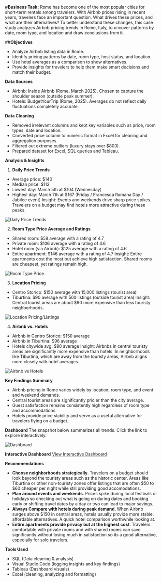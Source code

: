 #**Business Task:**
Rome has become one of the most popular cities for short-term rentals among travelers. With Airbnb prices rising in recent years, travelers face an important question. What drives these prices, and what are their alternatives?
To better understand these changes, this case study analyzes Airbnb pricing trends in Rome, Italy, to uncover patterns by date, room type, and location and draw conclusions from it.

##**Objectives**
- Analyze Airbnb listing data in Rome.
- Identify pricing patterns by date, room type, host status, and location.
- Use hotel averages as a comparison to show alternatives.
- Provide insights for travelers to help them make smart decisions and match their budget.


**Data Sources**
- Airbnb: Inside Airbnb (Rome, March 2025). Chosen to capture the shoulder season (outside peak summer).
- Hotels: BudgetYourTrip (Rome, 2025). Averages do not reflect daily fluctuations completely accurate.


**Data Cleaning**
- Removed irrelevant columns and kept key variables such as price, room types, date and location.
- Converted price column to numeric format in Excel for cleaning and aggregation purposes.
- Filtered out extreme outliers (luxury stays over $800).
- Prepared dataset for Excel, SQL queries and Tableau.


**Analysis & Insights**
1. **Daily Price Trends**
- Average price: $140
- Median price: $112
- Lowest day: March 5th at $104 (Wednesday)
- Highest day: March 7th at $167 (Friday / Francesca Romana Day / Jubilee event)
Insight: Events and weekends drive sharp price spikes. Travelers on a budget may find hotels more attractive during these peaks.

![Daily Price Trends](images/price_trends.png)


2. **Room Type Price Average and Ratings**
- Shared room:  $58 average with a rating of 4.7
- Private room: $106 average with a rating of 4.6
- Hotel room (via Airbnb): $125 average with a rating of 4.6
- Entire apartment: $146 average with a rating of 4.7
Insight: Entire apartments cost the most but achieve high satisfaction. Shared rooms are cheapest, yet ratings remain high.

![Room Type Price](images/room_type.png)

3. **Location Pricing**
- Centro Storico: $150 average with 15,000 listings (tourist area)
- Tiburtina: $90 average with 500 listings (outside tourist area)
Insight: Central tourist areas are about $60 more expensive than less touristy neighborhoods.

![Location Pricing/Listings](images/location_listings.png)


4. **Airbnb vs. Hotels**
- Airbnb in Centro Storico: $150 average
- Airbnb in Tiburtina: $96 average
- Hotels citywide avg: $90 average
Insight: Airbnbs in central touristy areas are significantly more expensive than hotels. In neighborhoods like Tiburtina, which are away from the touristy areas, Airbnb aligns more closely with hotel averages.

![Airbnb vs Hotels](images/airbnb_vs_hotels.png)

**Key Findings Summary**
- Airbnb pricing in Rome varies widely by location, room type, and event and weekend demands.
- Central tourist areas are significantly pricier than the city average.
- Guest satisfaction remains consistently high regardless of room type and accommodations.
- Hotels provide price stability and serve as a useful alternative for travelers flying on a budget.

**Dashboard**
The snapshot below summarizes all trends. Click the link to explore interactively.


![Dashboard](images/dashboard.png)


**Interactive Dashboard**
[View Interactive Dashboard](https://public.tableau.com/views/AirbnbPriceTrends/AirbnbCaseStudy?:language=en-US&:sid=&:redirect=auth&:display_count=n&:origin=viz_share_link)


**Recommendations**
* **Choose neighborhoods strategically**. Travelers on a budget should look beyond the touristy areas such as the historic center. Areas like Tiburtina or other non-touristy zones offer listings that are often $50 to $60 cheaper per night while still providing good accomodations.
* **Plan around events and weekends**. Prices spike during local festivals or holidays so checking out what is going on during dates and booking early or shifting travel dates by a day or two can lead to major savings.
* **Always Compare with hotels during peak demand**. When Airbnb surges above $150 in central areas, hotels usually provide more stable, affordable alternatives. A quick hotel comparison worthwhile looking at.
* **Entire apartments provide privacy but at the highest cost**. Travelers comfortable with private rooms and with shared rooms can save significantly without losing much in satisfaction so its a good alternative, especially for solo travelers.

**Tools Used**
- SQL (Data cleaning & analysis)
- Visual Studio Code (logging insights and key findings)
- Tableau (Dashboard visuals)
- Excel (cleaning, analyzing and formatting)


